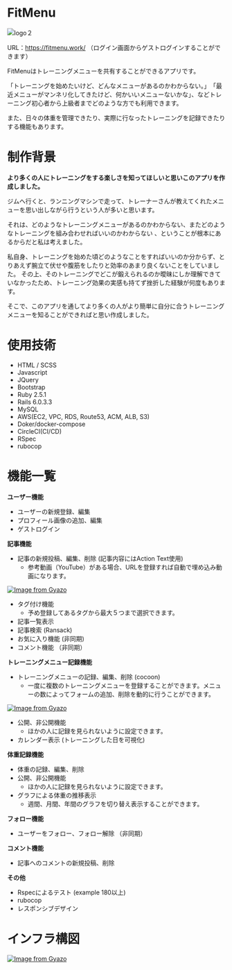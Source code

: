 # FitMenu

![logo２](https://user-images.githubusercontent.com/66972481/97771863-9dae2200-1b84-11eb-92d4-e9536f73ee87.png)

URL：https://fitmenu.work/
（ログイン画面からゲストログインすることができます）

FitMenuはトレーニングメニューを共有することができるアプリです。

「トレーニングを始めたいけど、どんなメニューがあるのかわからない。」　「最近メニューがマンネリ化してきたけど、何かいいメニューないかな」、などトレーニング初心者から上級者までどのような方でも利用できます。

また、日々の体重を管理できたり、実際に行なったトレーニングを記録できたりする機能もあります。

# 制作背景

**より多くの人にトレーニングをする楽しさを知ってほしいと思いこのアプリを作成しました。**

ジムへ行くと、ランニングマシンで走って、トレーナーさんが教えてくれたメニューを思い出しながら行うという人が多いと思います。

それは、どのようなトレーニングメニューがあるのかわからない、またどのようなトレーニングを組み合わせればいいのかわからない
、ということが根本にあるからだと私は考えました。

私自身、トレーニングを始めた頃どのようなことをすればいいのか分からず、とりあえず腕立て伏せや腹筋をしたりと効率のあまり良くないことをしていました。
その上、そのトレーニングでどこが鍛えられるのか曖昧にしか理解できていなかったため、トレーニング効果の実感も持てず挫折した経験が何度もあります。

そこで、このアプリを通してより多くの人がより簡単に自分に合うトレーニングメニューを知ることができればと思い作成しました。

# 使用技術
- HTML / SCSS
- Javascript
- JQuery
- Bootstrap
- Ruby 2.5.1
- Rails 6.0.3.3
- MySQL
- AWS(EC2, VPC, RDS, Route53, ACM, ALB, S3)
- Doker/docker-compose
- CircleCI(CI/CD)
- RSpec
- rubocop

# 機能一覧
**ユーザー機能**
- ユーザーの新規登録、編集
- プロフィール画像の追加、編集
- ゲストログイン

**記事機能**
- 記事の新規投稿、編集、削除 (記事内容にはAction Text使用)
  - 参考動画（YouTube）がある場合、URLを登録すれば自動で埋め込み動画になります。
  
[![Image from Gyazo](https://i.gyazo.com/dbc6b8d145c7099cd6041b50a76288cc.gif)](https://gyazo.com/dbc6b8d145c7099cd6041b50a76288cc)
- タグ付け機能
  - 予め登録してあるタグから最大５つまで選択できます。
- 記事一覧表示
- 記事検索 (Ransack)
- お気に入り機能 (非同期)
- コメント機能 （非同期）

**トレーニングメニュー記録機能**
- トレーニングメニューの記録、編集、削除 (cocoon)
  - 一度に複数のトレーニングメニューを登録することができます。メニューの数によってフォームの追加、削除を動的に行うことができます。
  
[![Image from Gyazo](https://i.gyazo.com/af2aa9c28bc10196ca10a0474a8dc8c8.gif)](https://gyazo.com/af2aa9c28bc10196ca10a0474a8dc8c8)
- 公開、非公開機能
  - ほかの人に記録を見られないように設定できます。
- カレンダー表示 (トレーニングした日を可視化)

**体重記録機能**
- 体重の記録、編集、削除
- 公開、非公開機能
  - ほかの人に記録を見られないように設定できます。
- グラフによる体重の推移表示
  - 週間、月間、年間のグラフを切り替え表示することができます。

**フォロー機能**
- ユーザーをフォロー、フォロー解除 （非同期）

**コメント機能**
- 記事へのコメントの新規投稿、削除

**その他**
- Rspecによるテスト (example 180以上)
- rubocop
- レスポンシブデザイン

# インフラ構図
[![Image from Gyazo](https://i.gyazo.com/7492448396f235d8e95be7f09a3c45bd.png)](https://gyazo.com/7492448396f235d8e95be7f09a3c45bd)

